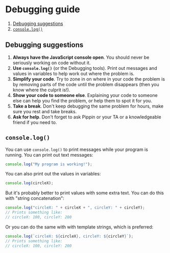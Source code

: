 # Debugging guide

1. [Debugging suggestions](#debugging-suggestions)
2. [`console.log()`](#console-log)

## Debugging suggestions

1. __Always have the JavaScript console open__. You should never be seriously working on code without it.
2. __Use `console.log()`__ (or the Debugging tools). Print out messages and values in variables to help work out where the problem is.
3. __Simplify your code__. Try to zone in on where in your code the problem is by removing parts of the code until the problem disappears (then you know where the culprit is!).
4. __Show your code to someone else__. Explaining your code to someone else can help you find the problem, or help them to spot it for you.
5. __Take a break__. Don't keep debugging the same problem for hours, make sure you rest and take breaks.
6. __Ask for help__. Don't forget to ask Pippin or your TA or a knowledgeable friend if you need to.

## `console.log()`

You can use `console.log()` to print messages while your program is running. You can print out text messages:

```javascript
console.log("My program is working!");
```

You can also print out the values in variables:

```javascript
console.log(circleX);
```

But it's probably better to print values with some extra text. You can do this with "string concatenation":

```javascript
console.log("circleX: " + circleX + ", circleY: " + circleY);
// Prints something like:
// circleX: 100, circleY: 200
```

Or you can do the same with with template strings, which is preferred:

```javascript
console.log(`circleX: ${circleX}, circleY: ${circleY}`);
// Prints something like:
// circleX: 100, circleY: 200
```

